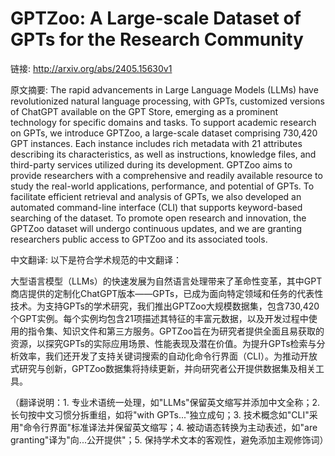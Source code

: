 # GPTZoo: A Large-scale Dataset of GPTs for the Research Community

链接: http://arxiv.org/abs/2405.15630v1

原文摘要:
The rapid advancements in Large Language Models (LLMs) have revolutionized
natural language processing, with GPTs, customized versions of ChatGPT
available on the GPT Store, emerging as a prominent technology for specific
domains and tasks. To support academic research on GPTs, we introduce GPTZoo, a
large-scale dataset comprising 730,420 GPT instances. Each instance includes
rich metadata with 21 attributes describing its characteristics, as well as
instructions, knowledge files, and third-party services utilized during its
development. GPTZoo aims to provide researchers with a comprehensive and
readily available resource to study the real-world applications, performance,
and potential of GPTs. To facilitate efficient retrieval and analysis of GPTs,
we also developed an automated command-line interface (CLI) that supports
keyword-based searching of the dataset. To promote open research and
innovation, the GPTZoo dataset will undergo continuous updates, and we are
granting researchers public access to GPTZoo and its associated tools.

中文翻译:
以下是符合学术规范的中文翻译：

大型语言模型（LLMs）的快速发展为自然语言处理带来了革命性变革，其中GPT商店提供的定制化ChatGPT版本——GPTs，已成为面向特定领域和任务的代表性技术。为支持GPTs的学术研究，我们推出GPTZoo大规模数据集，包含730,420个GPT实例。每个实例均包含21项描述其特征的丰富元数据，以及开发过程中使用的指令集、知识文件和第三方服务。GPTZoo旨在为研究者提供全面且易获取的资源，以探究GPTs的实际应用场景、性能表现及潜在价值。为提升GPTs检索与分析效率，我们还开发了支持关键词搜索的自动化命令行界面（CLI）。为推动开放式研究与创新，GPTZoo数据集将持续更新，并向研究者公开提供数据集及相关工具。

（翻译说明：1. 专业术语统一处理，如"LLMs"保留英文缩写并添加中文全称；2. 长句按中文习惯分拆重组，如将"with GPTs..."独立成句；3. 技术概念如"CLI"采用"命令行界面"标准译法并保留英文缩写；4. 被动语态转换为主动表述，如"are granting"译为"向...公开提供"；5. 保持学术文本的客观性，避免添加主观修饰词）
